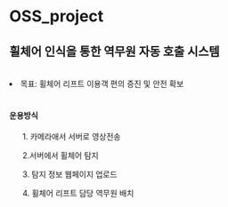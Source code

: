 # OSS_project

## 휠체어 인식을 통한 역무원 자동 호출 시스템
<br/>
<li> 목표: 휠체어 리프트 이용객 편의 증진 및 안전 확보 </li>

<br/>
<img src=""></img>


#### 운용방식
<ol>1. 카메라애서 서버로 영상전송</ol>
<ol>2.서버에서 휠체어 탐지</ol>
<ol>3. 탐지 정보 웹페이지 업로드</ol>
<ol>4. 휠체어 리프트 담당 역무원 배치</ol>
